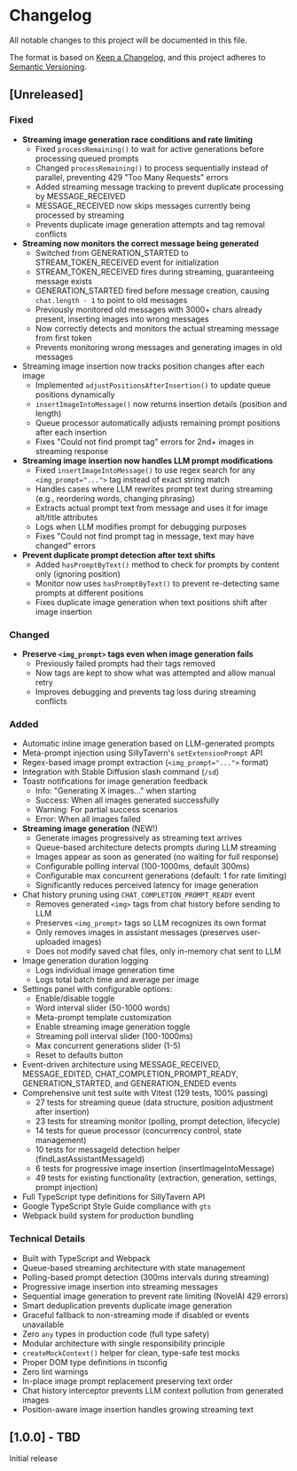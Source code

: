 # Changelog

All notable changes to this project will be documented in this file.

The format is based on [Keep a Changelog](https://keepachangelog.com/en/1.0.0/),
and this project adheres to [Semantic Versioning](https://semver.org/spec/v2.0.0.html).

## [Unreleased]

### Fixed
- **Streaming image generation race conditions and rate limiting**
  - Fixed `processRemaining()` to wait for active generations before processing queued prompts
  - Changed `processRemaining()` to process sequentially instead of parallel, preventing 429 "Too Many Requests" errors
  - Added streaming message tracking to prevent duplicate processing by MESSAGE_RECEIVED
  - MESSAGE_RECEIVED now skips messages currently being processed by streaming
  - Prevents duplicate image generation attempts and tag removal conflicts
- **Streaming now monitors the correct message being generated**
  - Switched from GENERATION_STARTED to STREAM_TOKEN_RECEIVED event for initialization
  - STREAM_TOKEN_RECEIVED fires during streaming, guaranteeing message exists
  - GENERATION_STARTED fired before message creation, causing `chat.length - 1` to point to old messages
  - Previously monitored old messages with 3000+ chars already present, inserting images into wrong messages
  - Now correctly detects and monitors the actual streaming message from first token
  - Prevents monitoring wrong messages and generating images in old messages
- Streaming image insertion now tracks position changes after each image
  - Implemented `adjustPositionsAfterInsertion()` to update queue positions dynamically
  - `insertImageIntoMessage()` now returns insertion details (position and length)
  - Queue processor automatically adjusts remaining prompt positions after each insertion
  - Fixes "Could not find prompt tag" errors for 2nd+ images in streaming response
- **Streaming image insertion now handles LLM prompt modifications**
  - Fixed `insertImageIntoMessage()` to use regex search for any `<img_prompt="...">` tag instead of exact string match
  - Handles cases where LLM rewrites prompt text during streaming (e.g., reordering words, changing phrasing)
  - Extracts actual prompt text from message and uses it for image alt/title attributes
  - Logs when LLM modifies prompt for debugging purposes
  - Fixes "Could not find prompt tag in message, text may have changed" errors
- **Prevent duplicate prompt detection after text shifts**
  - Added `hasPromptByText()` method to check for prompts by content only (ignoring position)
  - Monitor now uses `hasPromptByText()` to prevent re-detecting same prompts at different positions
  - Fixes duplicate image generation when text positions shift after image insertion

### Changed
- **Preserve `<img_prompt>` tags even when image generation fails**
  - Previously failed prompts had their tags removed
  - Now tags are kept to show what was attempted and allow manual retry
  - Improves debugging and prevents tag loss during streaming conflicts

### Added
- Automatic inline image generation based on LLM-generated prompts
- Meta-prompt injection using SillyTavern's `setExtensionPrompt` API
- Regex-based image prompt extraction (`<img_prompt="...">` format)
- Integration with Stable Diffusion slash command (`/sd`)
- Toastr notifications for image generation feedback
  - Info: "Generating X images..." when starting
  - Success: When all images generated successfully
  - Warning: For partial success scenarios
  - Error: When all images failed
- **Streaming image generation** (NEW!)
  - Generate images progressively as streaming text arrives
  - Queue-based architecture detects prompts during LLM streaming
  - Images appear as soon as generated (no waiting for full response)
  - Configurable polling interval (100-1000ms, default 300ms)
  - Configurable max concurrent generations (default: 1 for rate limiting)
  - Significantly reduces perceived latency for image generation
- Chat history pruning using `CHAT_COMPLETION_PROMPT_READY` event
  - Removes generated `<img>` tags from chat history before sending to LLM
  - Preserves `<img_prompt>` tags so LLM recognizes its own format
  - Only removes images in assistant messages (preserves user-uploaded images)
  - Does not modify saved chat files, only in-memory chat sent to LLM
- Image generation duration logging
  - Logs individual image generation time
  - Logs total batch time and average per image
- Settings panel with configurable options:
  - Enable/disable toggle
  - Word interval slider (50-1000 words)
  - Meta-prompt template customization
  - Enable streaming image generation toggle
  - Streaming poll interval slider (100-1000ms)
  - Max concurrent generations slider (1-5)
  - Reset to defaults button
- Event-driven architecture using MESSAGE_RECEIVED, MESSAGE_EDITED, CHAT_COMPLETION_PROMPT_READY, GENERATION_STARTED, and GENERATION_ENDED events
- Comprehensive unit test suite with Vitest (129 tests, 100% passing)
  - 27 tests for streaming queue (data structure, position adjustment after insertion)
  - 23 tests for streaming monitor (polling, prompt detection, lifecycle)
  - 14 tests for queue processor (concurrency control, state management)
  - 10 tests for messageId detection helper (findLastAssistantMessageId)
  - 6 tests for progressive image insertion (insertImageIntoMessage)
  - 49 tests for existing functionality (extraction, generation, settings, prompt injection)
- Full TypeScript type definitions for SillyTavern API
- Google TypeScript Style Guide compliance with `gts`
- Webpack build system for production bundling

### Technical Details
- Built with TypeScript and Webpack
- Queue-based streaming architecture with state management
- Polling-based prompt detection (300ms intervals during streaming)
- Progressive image insertion into streaming messages
- Sequential image generation to prevent rate limiting (NovelAI 429 errors)
- Smart deduplication prevents duplicate image generation
- Graceful fallback to non-streaming mode if disabled or events unavailable
- Zero `any` types in production code (full type safety)
- Modular architecture with single responsibility principle
- `createMockContext()` helper for clean, type-safe test mocks
- Proper DOM type definitions in tsconfig
- Zero lint warnings
- In-place image prompt replacement preserving text order
- Chat history interceptor prevents LLM context pollution from generated images
- Position-aware image insertion handles growing streaming text

## [1.0.0] - TBD

Initial release
